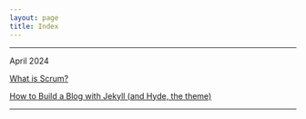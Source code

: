 ```yaml
---
layout: page
title: Index
---
```


--------

April 2024

[What is Scrum?](https://audity.github.io/2024/04/21/What-Is-Scrum/)

[How to Build a Blog with Jekyll (and Hyde, the theme)](https://audity.github.io/2024/04/21/Jekyll-And-Hyde/)

-------